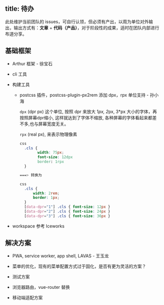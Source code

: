 title: 待办
---

此处维护当前团队的 issues，可自行认领，但必须有产出，以周为单位对外输出，输出方式有：**文章** + **代码（产品）**，对于阶段性的成果，适时在团队内部进行布道分享。


## 基础框架

- Arthur 框架 - 徐宝石

- cli 工具

- 构建工具

  - postcss 插件，postcss-plugin-px2rem 添加 dpx，rpx 单位支持 - 孙小海

    `dpx` (dpr px) 这个单位, 按照 dpr 来放大 1*px, 2*px, 3*px 大小的字体，再按照屏幕dpr缩小, 这样就达到了字体不缩放, 各种屏幕的字体看起来都差不多,也与屏幕宽度无关。

    `rpx` (real px), 来表示物理像素

    ```css
    css
      .cls {
            width: 75px;
            font-size: 12dpx
            border: 1rpx
      }

    ===> 转换为

    css
      .cls {
          width: 2rem;
          border: 1px;
      }
      [data-dpr="1"] .cls { font-size: 12px }
      [data-dpr="2"] .cls { font-size: 24px }
      [data-dpr="3"] .cls { font-size: 36px }
    ```

- workspace 参考 Iceworks

## 解决方案

- PWA, service worker, app shell, LAVAS - 王玉龙

- 菜单的优化，现有的菜单配置方式过于固化，是否有更为灵活的方案？

- 测试方案

- 浏览器路由，vue-router 替换

- 移动端适配方案
